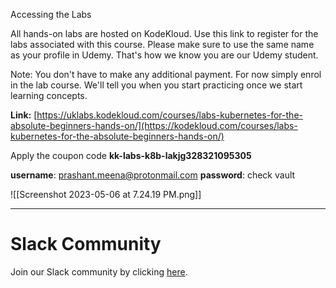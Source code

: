 Accessing the Labs

All hands-on labs are hosted on KodeKloud. Use this link to register for the labs associated with this course. Please make sure to use the same name as your profile in Udemy. That's how we know you are our Udemy student.

  

Note: You don't have to make any additional payment. For now simply enrol in the lab course. We'll tell you when you start practicing once we start learning concepts.

  

**Link:** [https://uklabs.kodekloud.com/courses/labs-kubernetes-for-the-absolute-beginners-hands-on/](https://kodekloud.com/courses/labs-kubernetes-for-the-absolute-beginners-hands-on/)

Apply the coupon code **kk-labs-k8b-lakjg328321095305**


**username**: prashant.meena@protonmail.com
**password**: check vault


![[Screenshot 2023-05-06 at 7.24.19 PM.png]]



---
# Slack Community
Join our Slack community by clicking [here](https://kodekloud.com/pages/community).